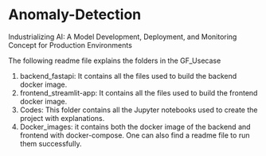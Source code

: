 # Anomaly-Detection
Industrializing AI: A Model Development, Deployment, and Monitoring Concept for Production Environments

The following readme file explains the folders in the GF_Usecase

1) backend_fastapi: It contains all the files used to build the backend docker image.
2) frontend_streamlit-app: It contains all the files used to build the frontend docker image.
3) Codes: This folder contains all the Jupyter notebooks used to create the project with explanations.
4) Docker_images: it contains both the docker image of the backend and frontend with docker-compose. One can also find a readme file to run them successfully. 
